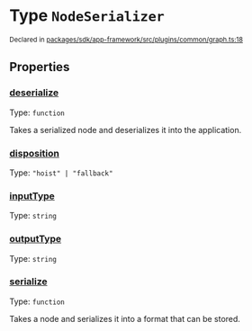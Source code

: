 # Type `NodeSerializer`
<sub>Declared in [packages/sdk/app-framework/src/plugins/common/graph.ts:18](https://github.com/dxos/dxos/blob/a81c792ef/packages/sdk/app-framework/src/plugins/common/graph.ts#L18)</sub>




## Properties
### [deserialize](https://github.com/dxos/dxos/blob/a81c792ef/packages/sdk/app-framework/src/plugins/common/graph.ts#L31)
Type: <code>function</code>

Takes a serialized node and deserializes it into the application.


### [disposition](https://github.com/dxos/dxos/blob/a81c792ef/packages/sdk/app-framework/src/plugins/common/graph.ts#L21)
Type: <code>"hoist" | "fallback"</code>




### [inputType](https://github.com/dxos/dxos/blob/a81c792ef/packages/sdk/app-framework/src/plugins/common/graph.ts#L19)
Type: <code>string</code>




### [outputType](https://github.com/dxos/dxos/blob/a81c792ef/packages/sdk/app-framework/src/plugins/common/graph.ts#L20)
Type: <code>string</code>




### [serialize](https://github.com/dxos/dxos/blob/a81c792ef/packages/sdk/app-framework/src/plugins/common/graph.ts#L26)
Type: <code>function</code>

Takes a node and serializes it into a format that can be stored.



